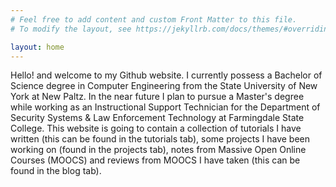 ```yaml
---
# Feel free to add content and custom Front Matter to this file.
# To modify the layout, see https://jekyllrb.com/docs/themes/#overriding-theme-defaults

layout: home
---
```

Hello! and welcome to my Github website. I currently possess a Bachelor of Science degree in Computer Engineering from the State University of New York at New Paltz. In the near future I plan to pursue a Master's degree while working as an Instructional Support Technician for the Department of Security Systems & Law Enforcement Technology at Farmingdale State College. This website is going to contain a collection of tutorials I have written (this can be found in the tutorials tab), some projects I have been working on (found in the projects tab), notes from Massive Open Online Courses (MOOCS) and reviews from MOOCS I have taken (this can be found in the blog tab). 
